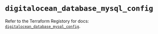 # `digitalocean_database_mysql_config`

Refer to the Terraform Registory for docs: [`digitalocean_database_mysql_config`](https://registry.terraform.io/providers/digitalocean/digitalocean/2.34.0/docs/resources/database_mysql_config).
